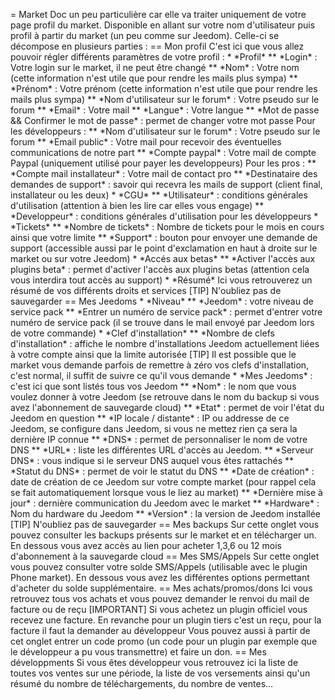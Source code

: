= Market Doc un peu particulière car elle va traiter uniquement de votre
page profil du market. Disponible en allant sur votre nom d'utilisateur
puis profil à partir du market (un peu comme sur Jeedom). Celle-ci se
décompose en plusieurs parties : == Mon profil C'est ici que vous allez
pouvoir régler différents paramètres de votre profil : \* \*Profil\*
\*\* \*Login\* : Votre login sur le market, il ne peut être changé \*\*
\*Nom\* : Votre nom (cette information n'est utile que pour rendre les
mails plus sympa) \*\* \*Prénom\* : Votre prénom (cette information
n'est utile que pour rendre les mails plus sympa) \*\* \*Nom
d'utilisateur sur le forum\* : Votre pseudo sur le forum \*\* \*Email\*
: Votre mail \*\* \*Langue\* : Votre langue \*\* \*Mot de passe &&
Confirmer le mot de passe\* : permet de changer votre mot passe Pour les
développeurs : \*\* \*Nom d'utilisateur sur le forum\* : Votre pseudo
sur le forum \*\* \*Email public\* : Votre mail pour recevoir des
éventuelles communications de notre part \*\* \*Compte paypal\* : Votre
mail de compte Paypal (uniquement utilisé pour payer les developpeurs)
Pour les pros : \*\* \*Compte mail installateur\* : Votre mail de
contact pro \*\* \*Destinataire des demandes de support\* : savoir qui
recevra les mails de support (client final, installateur ou les deux) \*
\*CGU\* \*\* \*Utilisateur\* : conditions générales d'utilisation
(attention à bien les lire car elles vous engage) \*\* \*Developpeur\* :
conditions générales d'utilisation pour les développeurs \* \*Tickets\*
\*\* \*Nombre de tickets\* : Nombre de tickets pour le mois en cours
ainsi que votre limite \*\* \*Support\* : bouton pour envoyer une
demande de support (accessible aussi par le point d'exclamation en haut
à droite sur le market ou sur votre Jeedom) \* \*Accés aux betas\* \*\*
\*Activer l'accès aux plugins beta\* : permet d'activer l'accès aux
plugins betas (attention cela vous interdira tout accès au support) \*
\*Résumé\* Ici vous retrouverez un résumé de vos différents droits et
services \[TIP\] N'oubliez pas de sauvegarder == Mes Jeedoms \*
\*Niveau\* \*\* \*Jeedom\* : votre niveau de service pack \*\* \*Entrer
un numéro de service pack\* : permet d'entrer votre numéro de service
pack (il se trouve dans le mail envoyé par Jeedom lors de votre
commande) \* \*Clef d'installation\* \*\* \*Nombre de clefs
d'installation\* : affiche le nombre d'installations Jeedom actuellement
liées à votre compte ainsi que la limite autorisée \[TIP\] Il est
possible que le market vous demande parfois de remettre à zéro vos clefs
d'installation, c'est normal, il suffit de suivre ce qu'il vous demande
\* \*Mes Jeedoms\* : c'est ici que sont listés tous vos Jeedom \*\*
\*Nom\* : le nom que vous voulez donner à votre Jeedom (se retrouve dans
le nom du backup si vous avez l'abonnement de sauvegarde cloud) \*\*
\*Etat\* : permet de voir l'état du Jeedom en question \*\* \*IP locale
/ distante\* : IP ou addresse de ce Jeedom, se configure dans Jeedom, si
vous ne mettez rien ça sera la dernière IP connue \*\* \*DNS\* : permet
de personnaliser le nom de votre DNS \*\* \*URL\* : liste les
différentes URL d'accès au Jeedom. \*\* \*Serveur DNS\* : vous indique
si le serveur DNS auquel vous êtes rattachés \*\* \*Statut du DNS\* :
permet de voir le statut du DNS \*\* \*Date de création\* : date de
création de ce Jeedom sur votre compte market (pour rappel cela se fait
automatiquement lorsque vous le liez au market) \*\* \*Dernière mise à
jour\* : dernière communication du Jeedom avec le market \*\*
\*Hardware\* : Nom du hardware du Jeedom \*\* \*Version\* : la version
de Jeedom installée \[TIP\] N'oubliez pas de sauvegarder == Mes backups
Sur cette onglet vous pouvez consulter les backups présents sur le
market et en télécharger un. En dessous vous avez accès au lien pour
acheter 1,3,6 ou 12 mois d'abonnement à la sauvegarde cloud == Mes
SMS/Appels Sur cette onglet vous pouvez consulter votre solde SMS/Appels
(utilisable avec le plugin Phone market). En dessous vous avez les
différentes options permettant d'acheter du solde supplémentaire. == Mes
achats/promos/dons Ici vous retrouvez tous vos achats et vous pouvez
demander le renvoi du mail de facture ou de reçu \[IMPORTANT\] Si vous
achetez un plugin officiel vous recevez une facture. En revanche pour un
plugin tiers c'est un reçu, pour la facture il faut la demander au
développeur Vous pouvez aussi à partir de cet onglet entrer un code
promo (un code pour un plugin par exemple que le développeur a pu vous
transmettre) et faire un don. == Mes développments Si vous êtes
développeur vous retrouvez ici la liste de toutes vos ventes sur une
période, la liste de vos versements ainsi qu'un résumé du nombre de
téléchargements, du nombre de ventes...
